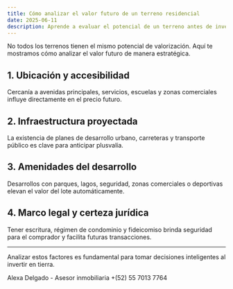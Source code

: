 ```yaml
---
title: Cómo analizar el valor futuro de un terreno residencial
date: 2025-06-11
description: Aprende a evaluar el potencial de un terreno antes de invertir.
---
```


No todos los terrenos tienen el mismo potencial de valorización. Aquí te mostramos cómo analizar el valor futuro de manera estratégica.

## 1. Ubicación y accesibilidad

Cercanía a avenidas principales, servicios, escuelas y zonas comerciales influye directamente en el precio futuro.

## 2. Infraestructura proyectada

La existencia de planes de desarrollo urbano, carreteras y transporte público es clave para anticipar plusvalía.

## 3. Amenidades del desarrollo

Desarrollos con parques, lagos, seguridad, zonas comerciales o deportivas elevan el valor del lote automáticamente.

## 4. Marco legal y certeza jurídica

Tener escritura, régimen de condominio y fideicomiso brinda seguridad para el comprador y facilita futuras transacciones.

---

Analizar estos factores es fundamental para tomar decisiones inteligentes al invertir en tierra.

Alexa Delgado - Asesor inmobiliaria 
+(52) 55 7013 7764